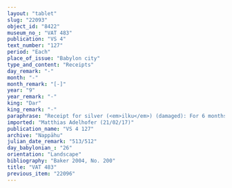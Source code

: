 ```yaml
---
layout: "tablet"
slug: "22093"
object_id: "8422"
museum_no_: "VAT 483"
publication: "VS 4"
text_number: "127"
period: "Each"
place_of_issue: "Babylon city"
type_and_content: "Receipts"
day_remark: "-"
month: "-"
month_remark: "[-]"
year: "9"
year_remark: "-"
king: "Dar"
king_remark: "-"
paraphrase: "Receipt for silver (<em>ilku</em>) (damaged): For 6 months in the 10<sup>th</sup> year out of one bow-obligation (<em>qa&scaron;tu</em>) of <strong>A<sub>1</sub></strong> and <strong>A<sub>2</sub></strong>, <strong>A<sub>1</sub></strong>&nbsp;(?) [pays?] on behalf of <strong>B</strong> the service obligation (<em>ilku</em>). He received in payment from <strong>B</strong> the silver of [the service obligation (?)] out of the bow-obligation. 4 witnesses and the scribe (Iddin-Nab&ucirc;/&Scaron;[ūzubu]//Kānik-bābi).<br /> &nbsp;<br /> <strong>A<sub>1</sub></strong> = &Scaron;ūzubu/Nab&ucirc;-&scaron;umu-uṣur//Bābūtu;<strong> A<sub>2</sub></strong> = Iddin-Nab&ucirc;/Nab&ucirc;-bān-zēri//Nappāhu; <strong>B</strong>&nbsp;= Iddināya/[...] (= <strong>A<sub>2</sub></strong>&nbsp;?)<br /> &nbsp;"
imported: "Matthias Adelhofer (21/02/17)"
publication_name: "VS 4 127"
archive: "Nappāhu"
julian_date_remark: "513/512"
day_babylonian_: "26"
orientation: "Landscape"
bibliography: "Baker 2004, No. 200"
title: "VAT 483"
previous_item: "22096"
---
```

